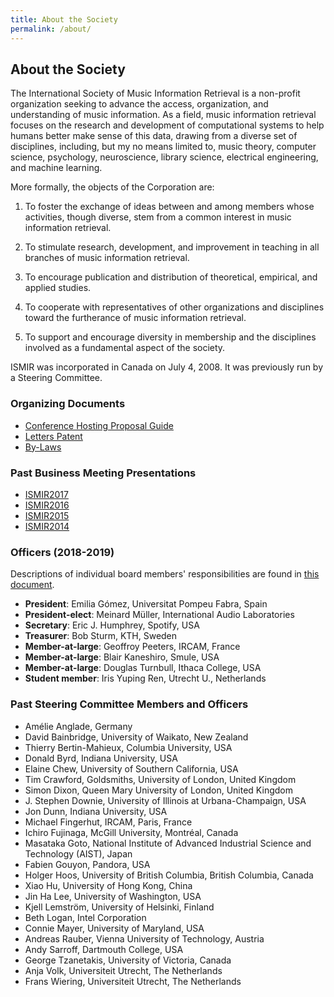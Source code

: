 ```yaml
---
title: About the Society
permalink: /about/
---
```


## About the Society

The International Society of Music Information Retrieval is a non-profit
organization seeking to advance the access, organization, and understanding
of music information. As a field, music information retrieval focuses on the
research and development of computational systems to help humans
better make sense of this data, drawing from a diverse set of disciplines,
including, but my no means limited to, music theory, computer science, psychology,
neuroscience, library science, electrical engineering, and machine learning.

More formally, the objects of the Corporation are:

1. To foster the exchange of ideas between and among members whose activities,
though diverse, stem from a common interest in music information retrieval.

2. To stimulate research, development, and improvement in teaching in all
branches of music information retrieval.

3. To encourage publication and distribution of theoretical, empirical, and
applied studies.

4. To cooperate with representatives of other organizations and disciplines
toward the furtherance of music information retrieval.

5. To support and encourage diversity in membership and the disciplines involved
as a fundamental aspect of the society.


ISMIR was incorporated in Canada on July 4, 2008. It was previously run by a Steering Committee.

### Organizing Documents

* [Conference Hosting Proposal Guide](pdfs/Call4Hosting-ISMIR-0.8.pdf)
* [Letters Patent](pdfs/ISMIR-Letters-Patent.pdf)
* [By-Laws](pdfs/ISMIR-Bylaws.pdf)


### Past Business Meeting Presentations

* [ISMIR2017](pdfs/2017_business_meeting.pdf)
* [ISMIR2016](pdfs/2016_business_meeting.pdf)
* [ISMIR2015](pdfs/2015_business_meeting.pdf)
* [ISMIR2014](pdfs/2014_business_meeting.pdf)


### Officers (2018-2019)

Descriptions of individual board members' responsibilities are found
in [this document](https://docs.google.com/document/d/e/2PACX-1vSGoaFelpdZaLwoRPzFmgBBubCVtU7mVS4aMjtjT_Xl5P3yayNje3Uzfnl8amZ9Zywo65siId02jQ0N/pub).

* **President**: Emilia G&oacute;mez, Universitat Pompeu Fabra, Spain
* **President-elect**: Meinard M&uuml;ller, International Audio Laboratories
* **Secretary**: Eric J. Humphrey, Spotify, USA
* **Treasurer**: Bob Sturm, KTH, Sweden
* **Member-at-large**: Geoffroy Peeters, IRCAM, France
* **Member-at-large**: Blair Kaneshiro, Smule, USA
* **Member-at-large**: Douglas Turnbull, Ithaca College, USA
* **Student member**: Iris Yuping Ren, Utrecht U., Netherlands


### Past Steering Committee Members and Officers

 * Am&eacute;lie Anglade, Germany
 * David Bainbridge, University of Waikato, New Zealand
 * Thierry Bertin-Mahieux, Columbia University, USA
 * Donald Byrd, Indiana University, USA
 * Elaine Chew, University of Southern California, USA
 * Tim Crawford, Goldsmiths, University of London, United Kingdom
 * Simon Dixon, Queen Mary University of London, United Kingdom
 * J. Stephen Downie, University of Illinois at Urbana-Champaign, USA
 * Jon Dunn, Indiana University, USA
 * Michael Fingerhut, IRCAM, Paris, France
 * Ichiro Fujinaga, McGill University, Montr&eacute;al, Canada
 * Masataka Goto, National Institute of Advanced Industrial Science and Technology (AIST), Japan
 * Fabien Gouyon, Pandora, USA
 * Holger Hoos, University of British Columbia, British Columbia, Canada
 * Xiao Hu, University of Hong Kong, China
 * Jin Ha Lee, University of Washington, USA
 * Kjell Lemstr&ouml;m, University of Helsinki, Finland
 * Beth Logan, Intel Corporation
 * Connie Mayer, University of Maryland, USA
 * Andreas Rauber, Vienna University of Technology, Austria
 * Andy Sarroff, Dartmouth College, USA
 * George Tzanetakis, University of Victoria, Canada
 * Anja Volk, Universiteit Utrecht, The Netherlands
 * Frans Wiering, Universiteit Utrecht, The Netherlands
